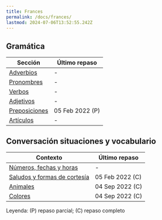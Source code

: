 ```yaml
---
title: Frances
permalink: /docs/frances/
lastmod: 2024-07-06T13:52:55.242Z
---
```


## Gramática

| Sección                                  | Último repaso    |
| ---------------------------------------- | ---------------- |
| [Adverbios](gramatica/adverbios/)        | -                |
| [Pronombres](gramatica/pronombres/)      | -                |
| [Verbos](gramatica/verbos/)              | -                |
| [Adjetivos](gramatica/adjetivos/)        | -                |
| [Preposiciones](gramatica/preposiciones) | 05 Feb 2022 (P)  |
| [Artículos](gramatica/articulos)         | -                |


## Conversación situaciones y vocabulario

| Contexto                                                  | Último repaso   |
| --------------------------------------------------------- | --------------- |
| [Números, fechas y horas](vocabulario/numeros-fecha-hora) |  -              |
| [Saludos y formas de cortesía](vocabulario/salutations)   | 05 Feb 2022 (C) |
| [Animales](vocabulario/animaux)                           | 04 Sep 2022 (C) |
| [Colores](vocabulario/couleurs)                           | 04 Sep 2022 (C) |


Leyenda: (P) repaso parcial; (C) repaso completo